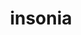 ---
layout: post
title: "insonia"
day: "2024-06-09"
text: "
a neurologista resolveu testar o dobro da dose de remédio e no primeiro dia que tomei tive insônia e só consegui dormir umas 1h30 durante a noite<br>
no dia seguinte fui dormir 00h, acordei só 11h e perdi todas as minhas reuniões de manhã no trabalho, mas no fim deu tudo certo<br>
agora passei o final de semana sem tomar por medo de ter insônia e estou bem cansado sem conseguir fazer muita coisa<br>
queria tomar café mas já são 20h<br><br>
fiquei doente a semana inteira e isso meio que atrapalhou todos os meus planos, principalmente os que envolviam pensar sobre minhas sessões de terapia e montar uma rotina decente<br>
pelo menos fiquei feliz que consegui fazer várias coisas do site<br><br>
esse sábado vou viajar pra BH ver minha família mas como sempre não quero sair do conforto da minha casa pra isso, vai atrapalhar mais ainda dos meus planos
"
---